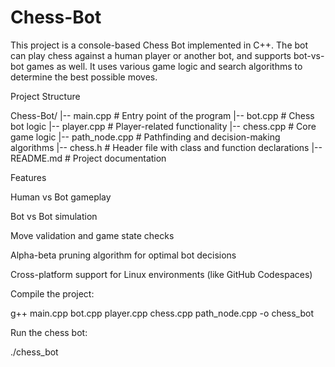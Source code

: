 # Chess-Bot
This project is a console-based Chess Bot implemented in C++. The bot can play chess against a human player or another bot, and supports bot-vs-bot games as well. It uses various game logic and search algorithms to determine the best possible moves.

Project Structure

Chess-Bot/
|-- main.cpp          # Entry point of the program
|-- bot.cpp           # Chess bot logic
|-- player.cpp        # Player-related functionality
|-- chess.cpp         # Core game logic
|-- path_node.cpp     # Pathfinding and decision-making algorithms
|-- chess.h           # Header file with class and function declarations
|-- README.md         # Project documentation

Features

Human vs Bot gameplay

Bot vs Bot simulation

Move validation and game state checks

Alpha-beta pruning algorithm for optimal bot decisions

Cross-platform support for Linux environments (like GitHub Codespaces)

Compile the project:

g++ main.cpp bot.cpp player.cpp chess.cpp path_node.cpp -o chess_bot

Run the chess bot:

./chess_bot

